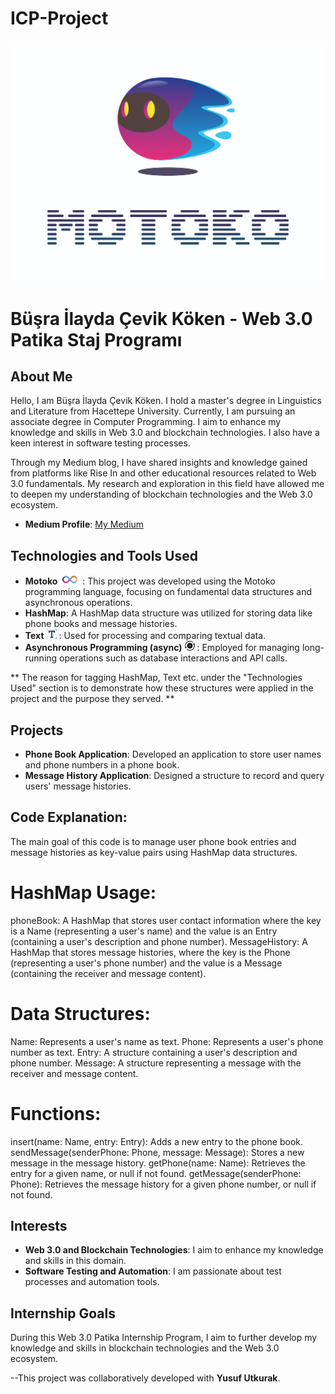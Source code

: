 # ICP-Project
![Tech Image](https://github.com/Bilaydacevik/pic/blob/main/5ab53a3b0fb2c1d9de26918ca2f6c7f0063576fc.jpeg?raw=true)

# Büşra İlayda Çevik Köken - Web 3.0 Patika Staj Programı

## About Me

Hello, I am Büşra İlayda Çevik Köken. I hold a master's degree in Linguistics and Literature from Hacettepe University. Currently, I am pursuing an associate degree in Computer Programming. I aim to enhance my knowledge and skills in Web 3.0 and blockchain technologies. I also have a keen interest in software testing processes.

Through my Medium blog, I have shared insights and knowledge gained from platforms like Rise In and other educational resources related to Web 3.0 fundamentals. My research and exploration in this field have allowed me to deepen my understanding of blockchain technologies and the Web 3.0 ecosystem. 
- **Medium Profile**: [My Medium](https://medium.com/@bilaydacevik)

## Technologies and Tools Used

- **Motoko** ![Motoko Icon](https://github.com/Bilaydacevik/pic/blob/main/58923d00-c035-11ea-9e9b-d58c94de5cff%20(1).png?raw=true) : This project was developed using the Motoko programming language, focusing on fundamental data structures and asynchronous operations.
- **HashMap**: A HashMap data structure was utilized for storing data like phone books and message histories.
- **Text** ![Text Icon](https://github.com/Bilaydacevik/pic/blob/main/text%20(1).png?raw=true) : Used for processing and comparing textual data.
- **Asynchronous Programming (async)** ![Async Icon](https://github.com/Bilaydacevik/pic/blob/main/play-button_1142354%20(3).png?raw=true)
 : Employed for managing long-running operations such as database interactions and API calls.


** The reason for tagging HashMap, Text etc. under the "Technologies Used" section is to demonstrate how these structures were applied in the project and the purpose they served. **



## Projects

- **Phone Book Application**: Developed an application to store user names and phone numbers in a phone book.
- **Message History Application**: Designed a structure to record and query users' message histories.

## Code Explanation:
The main goal of this code is to manage user phone book entries and message histories as key-value pairs using HashMap data structures.

# HashMap Usage:

phoneBook: A HashMap that stores user contact information where the key is a Name (representing a user's name) and the value is an Entry (containing a user's description and phone number).
MessageHistory: A HashMap that stores message histories, where the key is the Phone (representing a user's phone number) and the value is a Message (containing the receiver and message content).

# Data Structures:
Name: Represents a user's name as text.
Phone: Represents a user's phone number as text.
Entry: A structure containing a user's description and phone number.
Message: A structure representing a message with the receiver and message content.

# Functions:
insert(name: Name, entry: Entry): Adds a new entry to the phone book.
sendMessage(senderPhone: Phone, message: Message): Stores a new message in the message history.
getPhone(name: Name): Retrieves the entry for a given name, or null if not found.
getMessage(senderPhone: Phone): Retrieves the message history for a given phone number, or null if not found.

## Interests

- **Web 3.0 and Blockchain Technologies**: I aim to enhance my knowledge and skills in this domain.
- **Software Testing and Automation**: I am passionate about test processes and automation tools.

## Internship Goals

During this Web 3.0 Patika Internship Program, I aim to further develop my knowledge and skills in blockchain technologies and the Web 3.0 ecosystem. 




--This project was collaboratively developed with **Yusuf Utkurak**.



